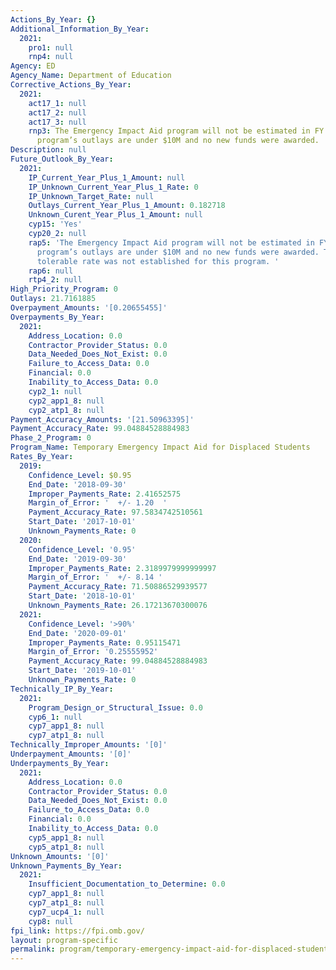 ```yaml
---
Actions_By_Year: {}
Additional_Information_By_Year:
  2021:
    pro1: null
    rnp4: null
Agency: ED
Agency_Name: Department of Education
Corrective_Actions_By_Year:
  2021:
    act17_1: null
    act17_2: null
    act17_3: null
    rnp3: The Emergency Impact Aid program will not be estimated in FY 2022, as the
      program’s outlays are under $10M and no new funds were awarded.
Description: null
Future_Outlook_By_Year:
  2021:
    IP_Current_Year_Plus_1_Amount: null
    IP_Unknown_Current_Year_Plus_1_Rate: 0
    IP_Unknown_Target_Rate: null
    Outlays_Current_Year_Plus_1_Amount: 0.182718
    Unknown_Curent_Year_Plus_1_Amount: null
    cyp15: 'Yes'
    cyp20_2: null
    rap5: 'The Emergency Impact Aid program will not be estimated in FY 2022, as the
      program’s outlays are under $10M and no new funds were awarded. Therefore, a
      tolerable rate was not established for this program. '
    rap6: null
    rtp4_2: null
High_Priority_Program: 0
Outlays: 21.7161885
Overpayment_Amounts: '[0.20655455]'
Overpayments_By_Year:
  2021:
    Address_Location: 0.0
    Contractor_Provider_Status: 0.0
    Data_Needed_Does_Not_Exist: 0.0
    Failure_to_Access_Data: 0.0
    Financial: 0.0
    Inability_to_Access_Data: 0.0
    cyp2_1: null
    cyp2_app1_8: null
    cyp2_atp1_8: null
Payment_Accuracy_Amounts: '[21.50963395]'
Payment_Accuracy_Rate: 99.04884528884983
Phase_2_Program: 0
Program_Name: Temporary Emergency Impact Aid for Displaced Students
Rates_By_Year:
  2019:
    Confidence_Level: $0.95
    End_Date: '2018-09-30'
    Improper_Payments_Rate: 2.41652575
    Margin_of_Error: '  +/- 1.20  '
    Payment_Accuracy_Rate: 97.5834742510561
    Start_Date: '2017-10-01'
    Unknown_Payments_Rate: 0
  2020:
    Confidence_Level: '0.95'
    End_Date: '2019-09-30'
    Improper_Payments_Rate: 2.3189979999999997
    Margin_of_Error: '  +/- 8.14 '
    Payment_Accuracy_Rate: 71.50886529939577
    Start_Date: '2018-10-01'
    Unknown_Payments_Rate: 26.17213670300076
  2021:
    Confidence_Level: '>90%'
    End_Date: '2020-09-01'
    Improper_Payments_Rate: 0.95115471
    Margin_of_Error: '0.25555952'
    Payment_Accuracy_Rate: 99.04884528884983
    Start_Date: '2019-10-01'
    Unknown_Payments_Rate: 0
Technically_IP_By_Year:
  2021:
    Program_Design_or_Structural_Issue: 0.0
    cyp6_1: null
    cyp7_app1_8: null
    cyp7_atp1_8: null
Technically_Improper_Amounts: '[0]'
Underpayment_Amounts: '[0]'
Underpayments_By_Year:
  2021:
    Address_Location: 0.0
    Contractor_Provider_Status: 0.0
    Data_Needed_Does_Not_Exist: 0.0
    Failure_to_Access_Data: 0.0
    Financial: 0.0
    Inability_to_Access_Data: 0.0
    cyp5_app1_8: null
    cyp5_atp1_8: null
Unknown_Amounts: '[0]'
Unknown_Payments_By_Year:
  2021:
    Insufficient_Documentation_to_Determine: 0.0
    cyp7_app1_8: null
    cyp7_atp1_8: null
    cyp7_ucp4_1: null
    cyp8: null
fpi_link: https://fpi.omb.gov/
layout: program-specific
permalink: program/temporary-emergency-impact-aid-for-displaced-students.html
---
```

